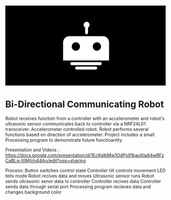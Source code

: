 ![Title Image](./Repo1.png)
# Bi-Directional Communicating Robot 
Robot receives function from a controller with an accelerometer and robot's ultrasonic sensor communicates back to controller via a NRF24L01 transceiver. Accelerometer controlled robot. Robot performs several functions based on direction of accelerometer. Project includes a small Processing program to demonstrate future functioanlity.   

Presentation and Videos : https://docs.google.com/presentation/d/1EcKglbMw1OdPs91baoXia84wRFzCaBLq-XIMjVn44Ao/edit?usp=sharing

Process: 
  Button switches control state
  Controller tilt controls movement
  LED tells mode
  Robot recives data and moves
  Ultrasonic sensor runs
  Robot sends ultrasonic senor data to controller
  Controller recives data
  Controller sends data through serial port
  Processing program recieves data and changes background color 


